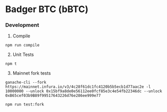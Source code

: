 # Badger BTC (bBTC)

### Development
1. Compile
```
npm run compile
```

2. Unit Tests
```
npm t
```

3. Mainnet fork tests
```
ganache-cli --fork https://mainnet.infura.io/v3/4c28f61dc1fc4120b5b5ecb1d77aac2e -l 10000000 --unlock 0x15bf9a8de0e56112ee0fcf85e3c4e54fb22346dc --unlock 0xB65cef03b9B89f99517643226d76e286ee999e77

npm run test:fork
```
